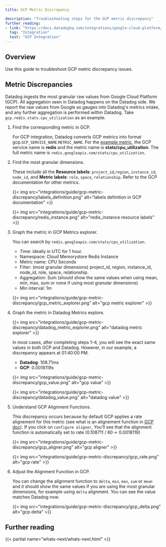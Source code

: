```yaml
---
title: GCP Metric Discrepancy

description: "Troubleshooting steps for the GCP metric discrepancy"
further_reading:
- link: "https://docs.datadoghq.com/integrations/google-cloud-platform/"
  tag: "Integration"
  text: "GCP Integration"
---
```


## Overview

Use this guide to troubleshoot GCP metric discrepancy issues.

## Metric Discrepancies

Datadog ingests the most granular raw values from Google Cloud Platform (GCP). All aggregation seen in Datadog happens on the Datadog side. We report the raw values from Google as gauges into Datadog's metrics intake, and any further aggregation is performed within Datadog. Take `gcp.redis.stats.cpu_utilization` as an example.

1. Find the corresponding metric in GCP.

   For GCP integration, Datadog converts GCP metrics into format gcp.`GCP_SERVICE_NAME`.`METRIC_NAME`. For the [example metric](https://cloud.google.com/monitoring/api/metrics_gcp_p_z#gcp-redis:~:text=of%20%5Bprimary%2C%20replica%5D.-,stats/cpu_utilization,-GA%20%E2%80%83(project)), the GCP service name is **redis** and the metric name is **stats/cpu_utilization**. The full metric name is `redis.googleapis.com/stats/cpu_utilization`.

2. Find the most granular dimensions.

   These include all the **Resource labels**: `project_id`,`region`, `instance_id`, `node_id`, and **Metric labels**: `role`, `space`, `relationship`. Refer to the GCP documentation for other metrics.
   
   {{< img src="integrations/guide/gcp-metric-discrepancy/labels_definition.png" alt="labels definition in GCP documentation" >}}

   {{< img src="integrations/guide/gcp-metric-discrepancy/redis_instance.png" alt="redis_instance resource labels" >}}

3. Graph the metric in GCP Metrics explorer.

   You can search by `redis.googleapis.com/stats/cpu_utilization`.
   - Time: ideally in UTC for 1 hour.
   - Namespace: Cloud Memorystore Redis Instance
   - Metric name: CPU Seconds 
   - Filter: (most granular dimensions) project_id, region, instance_id, node_id, role, space, relationship.
   - Aggregation: Sum (should show the same values when using mean, min, max, sum or none if using most granular dimensions)
   - Min interval: 1m

   {{< img src="integrations/guide/gcp-metric-discrepancy/gcp_metric_explorer.png" alt="gcp metric explorer" >}}

4. Graph the metric in Datadog Metrics explore. 

   {{< img src="integrations/guide/gcp-metric-discrepancy/datadog_metric_explorer.png" alt="datadog metric explorer" >}}

   In most cases, after completing steps 1–4, you will see the exact same values in both GCP and Datadog. However, in our example, a discrepancy appears at 01:40:00 PM.

   - **Datadog**: 108.71ms 
   - **GCP**: 0.0018119s

   {{< img src="integrations/guide/gcp-metric-discrepancy/gcp_value.png" alt="gcp value" >}}

   {{< img src="integrations/guide/gcp-metric-discrepancy/datadog_value.png" alt="datadog value" >}}


5. Understand GCP Alignment Functions.

   This discrepancy occurs because by default GCP applies a rate alignement for this metric (see what is an alignement function in [GCP doc](https://cloud.google.com/monitoring/api/v3/aggregation#alignment-intro)). If you click on `configure aligner`, You’ll see that the alignment function is automatically set to rate (0.108711 / 60 ≃ 0.0018119)

   {{< img src="integrations/guide/gcp-metric-discrepancy/gcp_aligner.png" alt="gcp aligner" >}}

   {{< img src="integrations/guide/gcp-metric-discrepancy/gcp_rate.png" alt="gcp rate" >}}

6. Adjust the Alignment Function in GCP.

   You can change the alignment function to `delta`, `min`, `max`, `sum` or `mean` and it should show the same values if you are using the most granular dimensions, for example using `delta` alignment. You can see the value matches Datadog now.

   {{< img src="integrations/guide/gcp-metric-discrepancy/gcp_delta.png" alt="gcp delta" >}}
   
## Further reading

{{< partial name="whats-next/whats-next.html" >}}